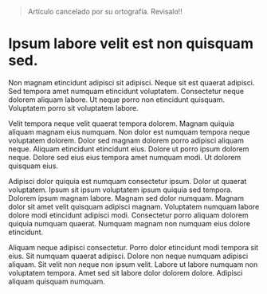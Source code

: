 > Artículo cancelado por su ortografía. Revisalo!!


# Ipsum labore velit est non quisquam sed.

Non magnam etincidunt adipisci sit adipisci. Neque sit est quaerat adipisci. Sed tempora amet numquam etincidunt voluptatem. Consectetur neque dolorem aliquam labore. Ut neque porro non etincidunt quisquam. Voluptatem porro sit voluptatem labore.

Velit tempora neque velit quaerat tempora dolorem. Magnam quiquia aliquam magnam eius numquam. Non dolor est numquam tempora neque voluptatem dolorem. Dolor sed magnam dolorem porro adipisci aliquam neque. Aliquam etincidunt etincidunt eius. Dolore ut porro ipsum dolorem neque. Dolore sed eius eius tempora amet numquam modi. Ut dolorem quisquam eius.

Adipisci dolor quiquia est numquam consectetur ipsum. Dolor ut quaerat voluptatem. Ipsum sit ipsum voluptatem ipsum quiquia sed tempora. Dolorem ipsum magnam labore. Magnam sed dolor numquam. Magnam dolor sit amet velit quisquam adipisci magnam. Voluptatem numquam labore dolore modi etincidunt adipisci modi. Consectetur porro aliquam dolorem quiquia numquam quaerat. Numquam magnam non numquam eius dolore etincidunt.

Aliquam neque adipisci consectetur. Porro dolor etincidunt modi tempora sit eius. Sit numquam quaerat adipisci. Dolore non neque numquam adipisci aliquam. Sit velit non neque non ipsum velit. Labore ut labore numquam non voluptatem tempora. Amet sed sit labore dolor dolorem dolore. Adipisci aliquam quisquam numquam.

